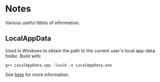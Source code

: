 # Notes

Various useful titbits of information.

## LocalAppData

Used in Windows to obtain the path to the current user's local app-data folder.  Build with:

`g++ LocalAppData.cpp -luuid -o LocalAppData.exe`

See [here](https://docs.microsoft.com/en-us/windows/desktop/api/shlobj_core/nf-shlobj_core-shgetknownfolderpath) for more information.

